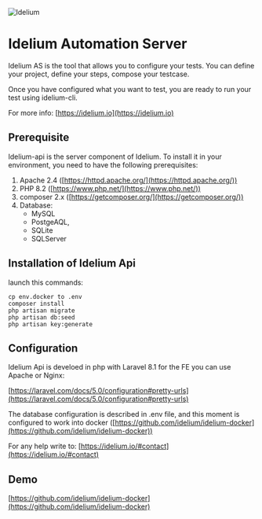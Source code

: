 ![Idelium](https://idelium.io/assets/images/idelium.png)

# Idelium Automation Server

Idelium AS is the tool that allows you to configure your tests. You can define your project, define your steps, compose your testcase.

Once you have configured what you want to test, you are ready to run your test using idelium-cli.

For more info: [https://idelium.io](https://idelium.io)

## Prerequisite

Idelium-api is the server component of Idelium. To install it in your environment, you need to have the following prerequisites:

1. Apache 2.4 ([https://httpd.apache.org/](https://httpd.apache.org/))
2. PHP 8.2 ([https://www.php.net/](https://www.php.net/))
3. composer 2.x ([https://getcomposer.org/](https://getcomposer.org/))
4. Database: 
	*  	MySQL
	*   PostgeAQL,
	*   SQLite
	*   SQLServer 

## Installation of Idelium Api

launch this commands:

	cp env.docker to .env
    composer install
    php artisan migrate
    php artisan db:seed
	php artisan key:generate

## Configuration

Idelium Api is develoed in php with Laravel 8.1 for the FE you can use Apache or Nginx:

[https://laravel.com/docs/5.0/configuration#pretty-urls](https://laravel.com/docs/5.0/configuration#pretty-urls)

The database configuration is described in .env file, and this moment is configured to work into docker ([https://github.com/idelium/idelium-docker](https://github.com/idelium/idelium-docker))


For any help write to: [https://idelium.io/#contact](https://idelium.io/#contact)

## Demo

[https://github.com/idelium/idelium-docker](https://github.com/idelium/idelium-docker)